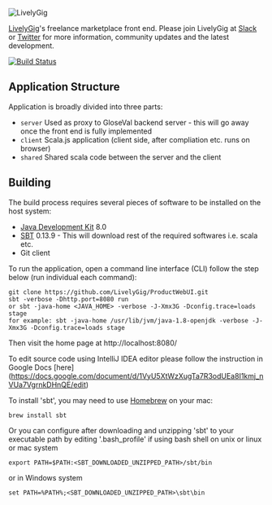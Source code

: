 ![LivelyGig](http://static1.squarespace.com/static/55b995e0e4b04667a1da39a2/t/563b8a93e4b0a7b5800300e2/1450968381054/?format=400w)

[LivelyGig](http://www.livelygig.com/)'s freelance marketplace front end. Please join LivelyGig at [Slack](https://livelygig.slack.com/messages/general/) or [Twitter](https://twitter.com/LivelyGig/) for more information, community updates and the latest development.

[![Build Status](https://travis-ci.org/LivelyGig/ProductWebUI.svg?branch=master)](https://travis-ci.org/LivelyGig/ProductWebUI)

## Application Structure
Application is broadly divided into three parts:
* `server` Used as proxy to GloseVal backend server - this will go away once the front end is fully implemented
* `client` Scala.js application (client side, after compliation etc. runs on browser)
* `shared` Shared scala code between the server and the client

## Building
The build process requires several pieces of software to be installed on the host system:

* [Java Development Kit](http://www.oracle.com/technetwork/java/javase/downloads/jdk8-downloads-2133151.html) 8.0
* [SBT](http://www.scala-sbt.org/download.html) 0.13.9 - This will download rest of the required softwares i.e. scala etc.
* Git client

To run the application, open a command line interface (CLI) follow the step below (run individual each command): 

    git clone https://github.com/LivelyGig/ProductWebUI.git
    sbt -verbose -Dhttp.port=8080 run
    or sbt -java-home <JAVA_HOME> -verbose -J-Xmx3G -Dconfig.trace=loads stage
    for example: sbt -java-home /usr/lib/jvm/java-1.8-openjdk -verbose -J-Xmx3G -Dconfig.trace=loads stage

Then visit the home page at http://localhost:8080/

To edit source code using IntelliJ IDEA editor please follow the instruction in Google Docs [here] (https://docs.google.com/document/d/1VyU5XtWzXugTa7R3odUEa8I1kmj_nVUa7VgrnkDHnQE/edit)

To install 'sbt', you may need to use [Homebrew](http://brew.sh/) on your mac:

    brew install sbt

Or you can configure after downloading and unzipping 'sbt' to your executable path by editing '.bash_profile' if using bash shell on unix or linux or mac system

    export PATH=$PATH:<SBT_DOWNLOADED_UNZIPPED_PATH>/sbt/bin

or in Windows system

    set PATH=%PATH%;<SBT_DOWNLOADED_UNZIPPED_PATH>\sbt\bin


